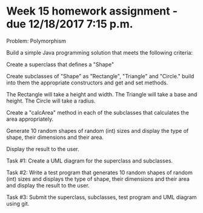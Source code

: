 # Week 15 homework assignment - due 12/18/2017 7:15 p.m.

Problem: Polymorphism

Build a simple Java programming solution that meets the following criteria:

Create a superclass that defines a "Shape"

Create subclasses of "Shape" as "Rectangle", "Triangle" and "Circle." build into them the appropriate constructors and get and set methods.

The Rectangle will take a height and width.
The Triangle will take a base and height.
The Circle will take a radius.

Create a "calcArea" method in each of the subclasses that calculates the area appropriately.

Generate 10 random shapes of random (int) sizes and display the type of shape, their dimensions and their area.

Display the result to the user.

Task #1: Create a UML diagram for the superclass and subclasses.

Task #2: Write a test program that generates 10 random shapes of random (int) sizes and displays the type of shape,
their dimensions and their area and display the result to the user.

Task #3: Submit the superclass, subclasses, test program and UML diagram using git.
